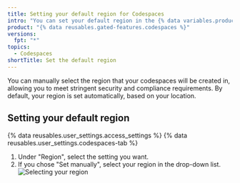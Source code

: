 ```yaml
---
title: Setting your default region for Codespaces
intro: "You can set your default region in the {% data variables.product.prodname_github_codespaces %} profile settings page to personalize where your data is held."
product: "{% data reusables.gated-features.codespaces %}"
versions:
  fpt: "*"
topics:
  - Codespaces
shortTitle: Set the default region
---
```


You can manually select the region that your codespaces will be created in, allowing you to meet stringent security and compliance requirements. By default, your region is set automatically, based on your location.

## Setting your default region

{% data reusables.user_settings.access_settings %}
{% data reusables.user_settings.codespaces-tab %}

1. Under "Region", select the setting you want.
2. If you chose "Set manually", select your region in the drop-down list.
   ![Selecting your region](/assets/images/help/codespaces/select-default-region.png)
